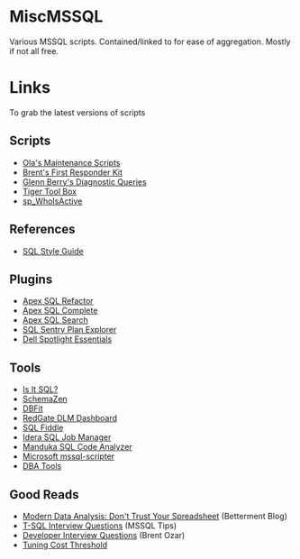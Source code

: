 # MiscMSSQL
Various MSSQL scripts. Contained/linked to for ease of aggregation. Mostly if not all free. 

# Links

To grab the latest versions of scripts

## Scripts
- [Ola's Maintenance Scripts](https://ola.hallengren.com/sql-server-backup.html)
- [Brent's First Responder Kit](https://github.com/BrentOzarULTD/SQL-Server-First-Responder-Kit)
- [Glenn Berry's Diagnostic Queries](https://www.sqlskills.com/blogs/glenn/category/dmv-queries/)
- [Tiger Tool Box](https://github.com/Microsoft/tigertoolbox)
- [sp_WhoIsActive](http://whoisactive.com/)

## References

- [SQL Style Guide](http://www.sqlstyle.guide/)

## Plugins
- [Apex SQL Refactor](http://www.apexsql.com/sql_tools_refactor.aspx)
- [Apex SQL Complete](http://www.apexsql.com/sql_tools_complete.aspx)
- [Apex SQL Search](http://www.apexsql.com/sql_tools_search.aspx)
- [SQL Sentry Plan Explorer](https://www.sentryone.com/plan-explorer/)
- [Dell Spotlight Essentials](https://www.spotlightessentials.com/spotlight-extensions)

## Tools
- [Is It SQL?](http://www.scalesql.com/isitsql/)
- [SchemaZen](https://github.com/sethreno/schemazen#schemazen---script-and-create-sql-server-objects-quickly)
- [DBFit](http://www.methodsandtools.com/tools/dbfit.php)
- [RedGate DLM Dashboard](http://www.red-gate.com/products/dlm/dlm-dashboard/)
- [SQL Fiddle](http://sqlfiddle.com/) 
- [Idera SQL Job Manager](https://www.idera.com/productssolutions/freetools/sqljobmanager)
- [Manduka SQL Code Analyzer](http://www.manduka.tech/#/home)
- [Microsoft mssql-scripter](https://github.com/Microsoft/sql-xplat-cli/)
- [DBA Tools](http://www.dbatools.io)

## Good Reads
- [Modern Data Analysis: Don't Trust Your Spreadsheet](https://www.betterment.com/resources/inside-betterment/engineering/modern-data-analysis-dont-trust-your-spreadsheet/) (Betterment Blog)
- [T-SQL Interview Questions](https://www.mssqltips.com/sqlservertip/1450/sql-server-developer-tsql-interview-questions/) (MSSQL Tips)
- [Developer Interview Questions](https://www.brentozar.com/archive/2009/06/top-10-developer-interview-questions-about-sql-server/) (Brent Ozar)
- [Tuning Cost Threshold](http://sqlblog.com/blogs/jonathan_kehayias/archive/2010/01/19/tuning-cost-threshold-of-parallelism-from-the-plan-cache.aspx)
